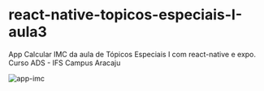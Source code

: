# react-native-topicos-especiais-I-aula3
App Calcular IMC da aula de Tópicos Especiais I com react-native e expo. Curso ADS - IFS Campus Aracaju

![app-imc](https://user-images.githubusercontent.com/82426590/234703031-49a9b6c5-f6f8-4780-9291-55d5a942213e.jpeg)
